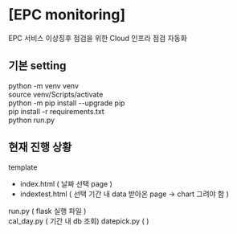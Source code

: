 # [EPC monitoring]
EPC 서비스 이상징후 점검을 위한 Cloud 인프라 점검 자동화

## 기본 setting 


python -m venv venv  
source venv/Scripts/activate  
python -m pip install --upgrade pip  
pip install -r requirements.txt  
python run.py  

## 현재 진행 상황 

template 
- index.html ( 날짜 선택 page ) 
- indextest.html ( 선택 기간 내 data 받아온 page -> chart 그려야 함 ) 

run.py  ( flask 실행 파일 )  
cal_day.py ( 기간 내 db 조회)
datepick.py (  )

